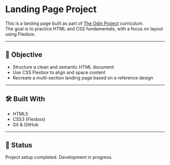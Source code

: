 # Landing Page Project

This is a landing page built as part of [The Odin Project](https://www.theodinproject.com/) curriculum.  
The goal is to practice HTML and CSS fundamentals, with a focus on layout using Flexbox.

---

## 🚀 Objective

- Structure a clean and semantic HTML document
- Use CSS Flexbox to align and space content
- Recreate a multi-section landing page based on a reference design

---

## 🛠️ Built With

- HTML5
- CSS3 (Flexbox)
- Git & GitHub

---

## 📌 Status

Project setup completed. Development in progress.
